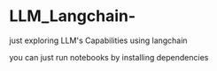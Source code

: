 # LLM_Langchain-

just exploring LLM's Capabilities using langchain

you can just run notebooks by installing dependencies 


